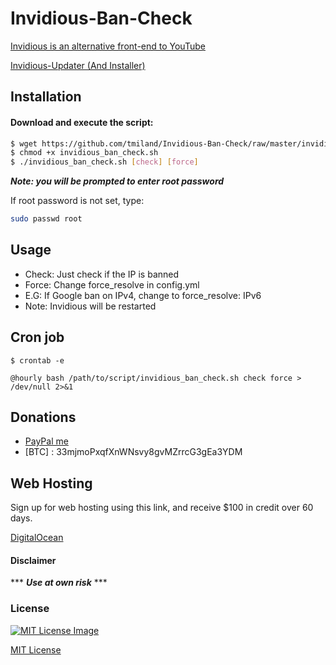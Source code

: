 # Invidious-Ban-Check

[Invidious is an alternative front-end to YouTube](https://github.com/omarroth/invidious)

[Invidious-Updater (And Installer)](https://github.com/tmiland/Invidious-Updater)

## Installation

#### Download and execute the script:

```bash
$ wget https://github.com/tmiland/Invidious-Ban-Check/raw/master/invidious_ban_check.sh
$ chmod +x invidious_ban_check.sh
$ ./invidious_ban_check.sh [check] [force]
```

***Note: you will be prompted to enter root password***

If root password is not set, type:

```bash
sudo passwd root
```

## Usage

* Check: Just check if the IP is banned
* Force: Change force_resolve in config.yml
* E.G: If Google ban on IPv4, change to force_resolve: IPv6
* Note: Invidious will be restarted

## Cron job

`$ crontab -e`

`@hourly bash /path/to/script/invidious_ban_check.sh check force > /dev/null 2>&1`


## Donations 
- [PayPal me](https://paypal.me/milanddata)
- [BTC] : 33mjmoPxqfXnWNsvy8gvMZrrcG3gEa3YDM

## Web Hosting

Sign up for web hosting using this link, and receive $100 in credit over 60 days.

[DigitalOcean](https://m.do.co/c/f1f2b475fca0)

#### Disclaimer 

*** ***Use at own risk*** ***

### License

[![MIT License Image](https://upload.wikimedia.org/wikipedia/commons/thumb/0/0c/MIT_logo.svg/220px-MIT_logo.svg.png)](https://github.com/tmiland/Invidious-Ban-Check/blob/master/LICENSE)

[MIT License](https://github.com/tmiland/Invidious-Ban-Check/blob/master/LICENSE)
